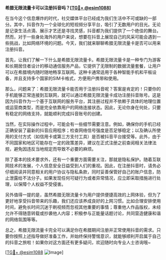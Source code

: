 **希腊无限流量卡可以注册抖音吗？[[TG💪+ @esim1088](https://t.me/s/esim1088)]**

在当今这个信息爆炸的时代，社交媒体平台已经成为我们生活中不可或缺的一部分。其中，抖音作为一个全球化的短视频分享平台，吸引了无数用户的目光。无论是记录生活点滴、展示才艺还是寻找灵感，抖音都为我们提供了一个绝佳的舞台。然而，对于一些身处海外的用户来说，想要在抖音上展现自己的风采可能会遇到一些挑战，比如网络环境的问题。今天，我们就来聊聊希腊无限流量卡是否可以用来注册抖音。

首先，让我们了解一下什么是希腊无限流量卡。希腊无限流量卡是一种专门为游客和长期居住者设计的移动通信服务产品，它提供了无限制的数据流量套餐，让用户可以在希腊境内随时随地畅享互联网。这种卡通常适用于各种智能手机和平板设备，并且支持多个国家的SIM卡格式，方便用户携带和使用。

那么，问题来了：希腊无限流量卡能否用于注册抖音呢？答案是肯定的！只要你的手机能够正常连接到互联网，就可以通过希腊无限流量卡成功注册抖音账号。这是因为抖音作为一个基于互联网的服务平台，其注册过程并不依赖于具体的地理位置或运营商类型，而是完全依靠用户的网络连接状态。因此，无论你身在何处，只要有稳定的网络支持，就能顺利完成抖音账号的创建。

当然，在实际操作过程中，可能会有一些细节需要注意。例如，确保你的手机已经正确安装了最新的抖音应用程序；检查网络信号强度是否足够稳定；以及确认所使用的支付方式（如信用卡或第三方支付工具）是否被抖音平台接受等。此外，由于不同国家和地区可能存在一定的政策差异，建议在正式注册之前查阅相关法律法规，避免因违反当地规定而导致不必要的麻烦。

除了基本的技术要求外，还有一个重要方面需要关注，那就是隐私保护。随着互联网技术的发展，个人信息安全日益受到人们的重视。因此，在注册抖音时，请务必仔细阅读并同意相关的用户协议与隐私条款，同时妥善保管好自己的账户信息，防止泄露给不法分子。如果发现任何可疑行为或者异常情况，应立即采取措施进行处理，以保障个人权益不受侵害。

另外值得一提的是，虽然希腊无限流量卡为用户提供便捷高效的上网体验，但为了更好地享受抖音带来的乐趣，我们还应该养成良好的上网习惯。比如合理安排使用时间，避免长时间沉迷于刷视频而忽视其他重要的事情；尊重他人作品版权，未经允许不得随意转载或抄袭他人内容；积极参与正能量话题讨论，共同营造健康和谐的网络氛围等等。

总之，希腊无限流量卡完全可以满足你在希腊期间注册并正常使用抖音的需求。只要你按照上述指导做好准备工作，并始终保持警惕意识，就能够顺利开启属于自己的抖音之旅啦！如果你对这方面还有更多疑问，欢迎随时向专业人士咨询哦~

[[TG💪+ @esim1088](https://t.me/s/esim1088) ![Image](https://i.postimg.cc/4NQfJmqS/Snipaste-2025-05-13-00-14-12.png)]